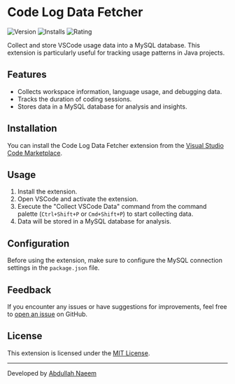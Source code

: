 # Code Log Data Fetcher

![Version](https://vsmarketplacebadge.apphb.com/version/your-publisher.code-log-data-fetcher.svg)
![Installs](https://vsmarketplacebadge.apphb.com/installs/your-publisher.code-log-data-fetcher.svg)
![Rating](https://vsmarketplacebadge.apphb.com/rating/your-publisher.code-log-data-fetcher.svg)

Collect and store VSCode usage data into a MySQL database. This extension is particularly useful for tracking usage patterns in Java projects.

## Features

- Collects workspace information, language usage, and debugging data.
- Tracks the duration of coding sessions.
- Stores data in a MySQL database for analysis and insights.

## Installation

You can install the Code Log Data Fetcher extension from the [Visual Studio Code Marketplace](https://marketplace.visualstudio.com/items?itemName=your-publisher.code-log-data-fetcher).

## Usage

1. Install the extension.
2. Open VSCode and activate the extension.
3. Execute the "Collect VSCode Data" command from the command palette (`Ctrl+Shift+P` or `Cmd+Shift+P`) to start collecting data.
4. Data will be stored in a MySQL database for analysis.

## Configuration

Before using the extension, make sure to configure the MySQL connection settings in the `package.json` file.

## Feedback

If you encounter any issues or have suggestions for improvements, feel free to [open an issue](https://github.com/your-github-username/code-log-data-fetcher/issues) on GitHub.

## License

This extension is licensed under the [MIT License](LICENSE).

---

Developed by [Abdullah Naeem](https://github.com/abdullah-naeem-gh)

